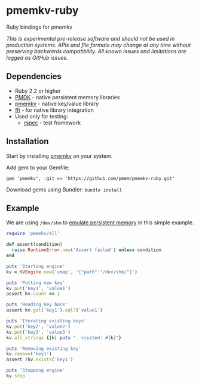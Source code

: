 # pmemkv-ruby
Ruby bindings for pmemkv

*This is experimental pre-release software and should not be used in
production systems. APIs and file formats may change at any time without
preserving backwards compatibility. All known issues and limitations
are logged as GitHub issues.*

## Dependencies

* Ruby 2.2 or higher
* [PMDK](https://github.com/pmem/pmdk) - native persistent memory libraries
* [pmemkv](https://github.com/pmem/pmemkv) - native key/value library
* [ffi](https://github.com/ffi/ffi) - for native library integration
* Used only for testing:
  * [rspec](https://github.com/rspec/rspec) - test framework

## Installation

Start by installing [pmemkv](https://github.com/pmem/pmemkv/blob/master/INSTALLING.md) on your system.

Add gem to your Gemfile:

```
gem 'pmemkv', :git => 'https://github.com/pmem/pmemkv-ruby.git'
```

Download gems using Bundler: `bundle install`

## Example

We are using `/dev/shm` to
[emulate persistent memory](http://pmem.io/2016/02/22/pm-emulation.html)
in this simple example.

```ruby
require 'pmemkv/all'

def assert(condition)
  raise RuntimeError.new('Assert failed') unless condition
end

puts 'Starting engine'
kv = KVEngine.new('vmap', '{"path":"/dev/shm/"}')

puts 'Putting new key'
kv.put('key1', 'value1')
assert kv.count == 1

puts 'Reading key back'
assert kv.get('key1').eql?('value1')

puts 'Iterating existing keys'
kv.put('key2', 'value2')
kv.put('key3', 'value3')
kv.all_strings {|k| puts "  visited: #{k}"}

puts 'Removing existing key'
kv.remove('key1')
assert !kv.exists('key1')

puts 'Stopping engine'
kv.stop
```
